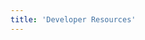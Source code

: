 ```yaml
---
title: 'Developer Resources'
---
```



<column class="page-developers__hero-container">

<block>

<developers-hero></developers-hero>

</block>

</column>







<column>

<block>

<developers-features></developers-features>

</block>

</column> 







<column>

<block>



<developers-start-here></developers-start-here>

</block>

</column> 









<column>

<block>

<developers-pathway pathId="0"></developers-pathway>
<developers-pathway pathId="1"></developers-pathway>
<developers-pathway pathId="2"></developers-pathway>

</block>

</column>








<column>

<block>

<developers-help-new-devs></developers-help-new-devs>

</block>

</column> 







<column>

<block>

<developers-card-resources></developers-card-resources>

</block>

</column> 








<column>

<block>

<developers-advanced></developers-advanced>

</block>

</column> 








<column>

<block>

<developers-questions></developers-questions>

</block>

</column>







<column>

<block>

<developers-funding></developers-funding>

</block>

</column>